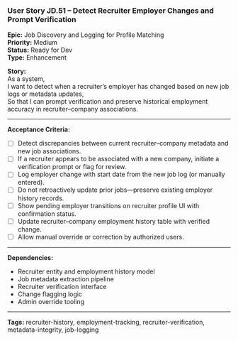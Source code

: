### User Story JD.51 – Detect Recruiter Employer Changes and Prompt Verification

**Epic:** Job Discovery and Logging for Profile Matching  
**Priority:** Medium  
**Status:** Ready for Dev  
**Type:** Enhancement  

**Story:**  
As a system,  
I want to detect when a recruiter’s employer has changed based on new job logs or metadata updates,  
So that I can prompt verification and preserve historical employment accuracy in recruiter–company associations.

---

**Acceptance Criteria:**
- [ ] Detect discrepancies between current recruiter–company metadata and new job associations.
- [ ] If a recruiter appears to be associated with a new company, initiate a verification prompt or flag for review.
- [ ] Log employer change with start date from the new job log (or manually entered).
- [ ] Do not retroactively update prior jobs—preserve existing employer history records.
- [ ] Show pending employer transitions on recruiter profile UI with confirmation status.
- [ ] Update recruiter–company employment history table with verified change.
- [ ] Allow manual override or correction by authorized users.

---

**Dependencies:**
- Recruiter entity and employment history model
- Job metadata extraction pipeline
- Recruiter verification interface
- Change flagging logic
- Admin override tooling

---

**Tags:** recruiter-history, employment-tracking, recruiter-verification, metadata-integrity, job-logging
